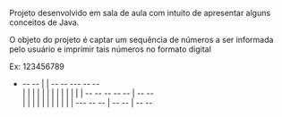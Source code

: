 Projeto desenvolvido em sala de aula com intuíto de apresentar alguns conceitos de Java.

O objeto do projeto é captar um sequência de números a ser informada pelo usuário e imprimir tais números no formato digital

Ex: 123456789


 -    --   --  |  |  --   --  ---   --   --  
  |     |    | |  | |    |       | |  | |  | 
  |   --   --   --   --   --     |  --   --  
  |  |       |    |    | |  |    | |  |    | 
 ---  --   --     |  --   --     |  --   --  

